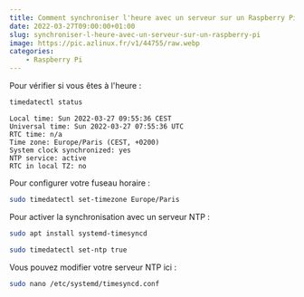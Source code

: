 ```yaml
---
title: Comment synchroniser l'heure avec un serveur sur un Raspberry Pi ?
date: 2022-03-27T09:00:00+01:00
slug: synchroniser-l-heure-avec-un-serveur-sur-un-raspberry-pi
image: https://pic.azlinux.fr/v1/44755/raw.webp
categories:
    - Raspberry Pi
---
```

Pour vérifier si vous êtes à l'heure :
```bash
timedatectl status
```
```
Local time: Sun 2022-03-27 09:55:36 CEST
Universal time: Sun 2022-03-27 07:55:36 UTC
RTC time: n/a
Time zone: Europe/Paris (CEST, +0200)
System clock synchronized: yes
NTP service: active
RTC in local TZ: no
```
Pour configurer votre fuseau horaire :
```bash
sudo timedatectl set-timezone Europe/Paris
```
Pour activer la synchronisation avec un serveur NTP :
```bash
sudo apt install systemd-timesyncd
```
```bash
sudo timedatectl set-ntp true
```
Vous pouvez modifier votre serveur NTP ici :
```bash
sudo nano /etc/systemd/timesyncd.conf
```
